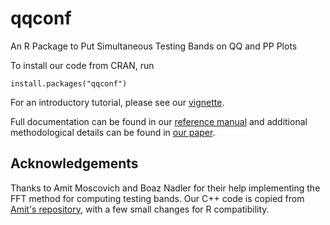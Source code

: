 # qqconf
An R Package to Put Simultaneous Testing Bands on QQ and PP Plots

To install our code from CRAN, run

```
install.packages("qqconf")
```

For an introductory tutorial, please see our [vignette](https://cloud.r-project.org/web/packages/qqconf/vignettes/qqconf_introduction.html).

Full documentation can be found in our [reference manual](https://cloud.r-project.org/web/packages/qqconf/qqconf.pdf) and additional methodological details can be found in [our paper](https://arxiv.org/abs/2111.15082).

## Acknowledgements

Thanks to Amit Moscovich and Boaz Nadler for their help implementing the FFT method for computing testing bands. Our C++ code is copied from [Amit's repository](https://github.com/mosco/crossing-probability), with a few small changes for R compatibility.
